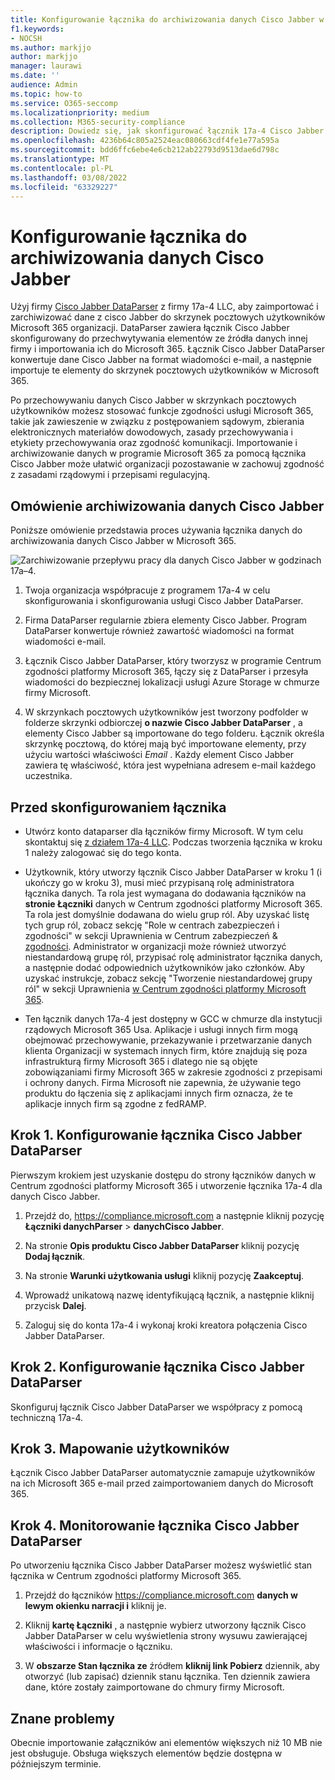 ```yaml
---
title: Konfigurowanie łącznika do archiwizowania danych Cisco Jabber w Microsoft 365
f1.keywords:
- NOCSH
ms.author: markjjo
author: markjjo
manager: laurawi
ms.date: ''
audience: Admin
ms.topic: how-to
ms.service: O365-seccomp
ms.localizationpriority: medium
ms.collection: M365-security-compliance
description: Dowiedz się, jak skonfigurować łącznik 17a-4 Cisco Jabber DataParser i używać go do importowania i archiwizowania danych Cisco Jabber w Microsoft 365.
ms.openlocfilehash: 4236b64c805a2524eac080663cdf4fe1e77a595a
ms.sourcegitcommit: bdd6ffc6ebe4e6cb212ab22793d9513dae6d798c
ms.translationtype: MT
ms.contentlocale: pl-PL
ms.lasthandoff: 03/08/2022
ms.locfileid: "63329227"
---
```

# <a name="set-up-a-connector-to-archive-cisco-jabber-data"></a>Konfigurowanie łącznika do archiwizowania danych Cisco Jabber

Użyj firmy [Cisco Jabber DataParser](https://www.17a-4.com/jabber-dataparser/) z firmy 17a-4 LLC, aby zaimportować i zarchiwizować dane z cisco Jabber do skrzynek pocztowych użytkowników Microsoft 365 organizacji. DataParser zawiera łącznik Cisco Jabber skonfigurowany do przechwytywania elementów ze źródła danych innej firmy i importowania ich do Microsoft 365. Łącznik Cisco Jabber DataParser konwertuje dane Cisco Jabber na format wiadomości e-mail, a następnie importuje te elementy do skrzynek pocztowych użytkowników w Microsoft 365.

Po przechowywaniu danych Cisco Jabber w skrzynkach pocztowych użytkowników możesz stosować funkcje zgodności usługi Microsoft 365, takie jak zawieszenie w związku z postępowaniem sądowym, zbierania elektronicznych materiałów dowodowych, zasady przechowywania i etykiety przechowywania oraz zgodność komunikacji. Importowanie i archiwizowanie danych w programie Microsoft 365 za pomocą łącznika Cisco Jabber może ułatwić organizacji pozostawanie w zachowuj zgodność z zasadami rządowymi i przepisami regulacyjną.

## <a name="overview-of-archiving-cisco-jabber-data"></a>Omówienie archiwizowania danych Cisco Jabber

Poniższe omówienie przedstawia proces używania łącznika danych do archiwizowania danych Cisco Jabber w Microsoft 365.

![Zarchiwizowanie przepływu pracy dla danych Cisco Jabber w godzinach 17a–4.](../media/CiscoJabberDataParserConnectorWorkflow.png)

1. Twoja organizacja współpracuje z programem 17a-4 w celu skonfigurowania i skonfigurowania usługi Cisco Jabber DataParser.

2. Firma DataParser regularnie zbiera elementy Cisco Jabber. Program DataParser konwertuje również zawartość wiadomości na format wiadomości e-mail.

3. Łącznik Cisco Jabber DataParser, który tworzysz w programie Centrum zgodności platformy Microsoft 365, łączy się z DataParser i przesyła wiadomości do bezpiecznej lokalizacji usługi Azure Storage w chmurze firmy Microsoft.

4. W skrzynkach pocztowych użytkowników jest tworzony podfolder w folderze skrzynki odbiorczej **o nazwie Cisco Jabber DataParser** , a elementy Cisco Jabber są importowane do tego folderu. Łącznik określa skrzynkę pocztową, do której mają być importowane elementy, przy użyciu wartości właściwości *Email* . Każdy element Cisco Jabber zawiera tę właściwość, która jest wypełniana adresem e-mail każdego uczestnika.

## <a name="before-you-set-up-a-connector"></a>Przed skonfigurowaniem łącznika

- Utwórz konto dataparser dla łączników firmy Microsoft. W tym celu skontaktuj się [z działem 17a-4 LLC](https://www.17a-4.com/contact/). Podczas tworzenia łącznika w kroku 1 należy zalogować się do tego konta.

- Użytkownik, który utworzy łącznik Cisco Jabber DataParser w kroku 1 (i ukończy go w kroku 3), musi mieć przypisaną rolę administratora łącznika danych. Ta rola jest wymagana do dodawania łączników na **stronie Łączniki** danych w Centrum zgodności platformy Microsoft 365. Ta rola jest domyślnie dodawana do wielu grup ról. Aby uzyskać listę tych grup ról, zobacz sekcję "Role w centrach zabezpieczeń i zgodności" w sekcji Uprawnienia w Centrum zabezpieczeń & [zgodności](../security/office-365-security/permissions-in-the-security-and-compliance-center.md#roles-in-the-security--compliance-center). Administrator w organizacji może również utworzyć niestandardową grupę ról, przypisać rolę administrator łącznika danych, a następnie dodać odpowiednich użytkowników jako członków. Aby uzyskać instrukcje, zobacz sekcję "Tworzenie niestandardowej grupy ról" w sekcji Uprawnienia [w Centrum zgodności platformy Microsoft 365](microsoft-365-compliance-center-permissions.md#create-a-custom-role-group).

- Ten łącznik danych 17a-4 jest dostępny w GCC w chmurze dla instytucji rządowych Microsoft 365 Usa. Aplikacje i usługi innych firm mogą obejmować przechowywanie, przekazywanie i przetwarzanie danych klienta Organizacji w systemach innych firm, które znajdują się poza infrastrukturą firmy Microsoft 365 i dlatego nie są objęte zobowiązaniami firmy Microsoft 365 w zakresie zgodności z przepisami i ochrony danych. Firma Microsoft nie zapewnia, że używanie tego produktu do łączenia się z aplikacjami innych firm oznacza, że te aplikacje innych firm są zgodne z fedRAMP.

## <a name="step-1-set-up-a-cisco-jabber-dataparser-connector"></a>Krok 1. Konfigurowanie łącznika Cisco Jabber DataParser

Pierwszym krokiem jest uzyskanie dostępu do strony łączników danych w Centrum zgodności platformy Microsoft 365 i utworzenie łącznika 17a-4 dla danych Cisco Jabber.

1. Przejdź do, <https://compliance.microsoft.com> a następnie kliknij pozycję **Łączniki danychParser** >  **danychCisco Jabber**.

2. Na stronie **Opis produktu Cisco Jabber DataParser** kliknij pozycję **Dodaj łącznik**.

3. Na stronie **Warunki użytkowania usługi** kliknij pozycję **Zaakceptuj**.

4. Wprowadź unikatową nazwę identyfikującą łącznik, a następnie kliknij przycisk **Dalej**.

5. Zaloguj się do konta 17a-4 i wykonaj kroki kreatora połączenia Cisco Jabber DataParser.

## <a name="step-2-configure-the-cisco-jabber-dataparser-connector"></a>Krok 2. Konfigurowanie łącznika Cisco Jabber DataParser

Skonfiguruj łącznik Cisco Jabber DataParser we współpracy z pomocą techniczną 17a-4.

## <a name="step-3-map-users"></a>Krok 3. Mapowanie użytkowników

Łącznik Cisco Jabber DataParser automatycznie zamapuje użytkowników na ich Microsoft 365 e-mail przed zaimportowaniem danych do Microsoft 365.

## <a name="step-4-monitor-the-cisco-jabber-dataparser-connector"></a>Krok 4. Monitorowanie łącznika Cisco Jabber DataParser

Po utworzeniu łącznika Cisco Jabber DataParser możesz wyświetlić stan łącznika w Centrum zgodności platformy Microsoft 365.

1. Przejdź do łączników <https://compliance.microsoft.com> **danych w lewym okienku narracji i** kliknij je.

2. Kliknij **kartę Łączniki** , a następnie wybierz utworzony łącznik Cisco Jabber DataParser w celu wyświetlenia strony wysuwu zawierającej właściwości i informacje o łączniku.

3. W **obszarze Stan łącznika ze** źródłem **kliknij link Pobierz** dziennik, aby otworzyć (lub zapisać) dziennik stanu łącznika. Ten dziennik zawiera dane, które zostały zaimportowane do chmury firmy Microsoft.

## <a name="known-issues"></a>Znane problemy

Obecnie importowanie załączników ani elementów większych niż 10 MB nie jest obsługuje. Obsługa większych elementów będzie dostępna w późniejszym terminie.
